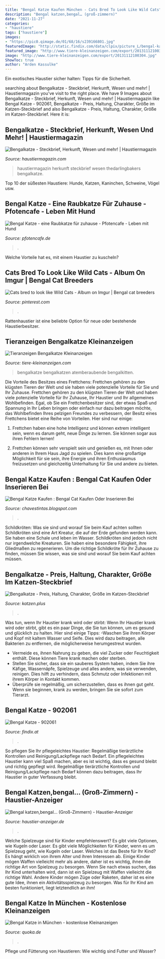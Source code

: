```yaml
---
title: "Bengal Katze Kaufen München - Cats Bred To Look Like Wild Cats"
description: "Bengal katzen,bengal… (groß-zimmern)"
date: "2021-11-27"
categories:
- "haustiere"
tags: ["haustiere"]
images:
- "https://pic0.qimage.de/01/68/16/s239166801.jpg"
featuredImage: "http://static.findix.com/data/clpix/picture_L/bengal-katze-902061-1.jpg"
featured_image: "http://www.tiere-kleinanzeigen.com/export/20131112100304.jpg"
image: "http://www.tiere-kleinanzeigen.com/export/20131112100304.jpg"
ShowToc: true
author: "Arden Kassulke"
---
```



Ein exotisches Haustier sicher halten: Tipps für die Sicherheit.

	

		
searching about Bengalkatze - Steckbrief, Herkunft, Wesen und mehr! | Haustiermagazin you've visit to the right place. We have 9 Images about Bengalkatze - Steckbrief, Herkunft, Wesen und mehr! | Haustiermagazin like Bengal Katze - 902061, Bengalkatze - Preis, Haltung, Charakter, Größe im Katzen-Steckbrief and also Bengalkatze - Preis, Haltung, Charakter, Größe im Katzen-Steckbrief. Here it is:
		
    
## Bengalkatze - Steckbrief, Herkunft, Wesen Und Mehr! | Haustiermagazin

<img loading=lazy src="https://cdn-5ea0cd67f911c8155c50be19.closte.com/wp-content/uploads/bengal-liegend.jpg" onerror="this.onerror=null;this.src='https://tse2.mm.bing.net/th?id=OIP.Drd_nHRLiro9FDPLvVA89gHaE7&amp;pid=15.1';" alt="Bengalkatze - Steckbrief, Herkunft, Wesen und mehr! | Haustiermagazin">

_Source: haustiermagazin.com_

>haustiermagazin herkunft steckbrief wesen thedarlingbakers bengalkatze. 

	

Top 10 der süßesten Haustiere: Hunde, Katzen, Kaninchen, Schweine, Vögel usw.

    
## Bengal Katze - Eine Raubkatze Für Zuhause - Pfotencafe - Leben Mit Hund

<img loading=lazy src="https://pfotencafe.de/wp-content/uploads/2017/10/Bengal-1.jpg" onerror="this.onerror=null;this.src='https://tse3.mm.bing.net/th?id=OIP.oEokSgXbrPj-U4Mmmxzb-wHaE7&amp;pid=15.1';" alt="Bengal Katze - eine Raubkatze für zuhause - Pfotencafe - Leben mit Hund">

_Source: pfotencafe.de_

>. 

	

Welche Vorteile hat es, mit einem Haustier zu kuscheln?

    
## Cats Bred To Look Like Wild Cats - Album On Imgur | Bengal Cat Breeders

<img loading=lazy src="https://i.pinimg.com/originals/a1/7a/71/a17a71eaa09b2f2dfb49e31908ecca9f.jpg" onerror="this.onerror=null;this.src='https://tse1.mm.bing.net/th?id=OIP.6BDUJJY0_i4OmB-0xu9lGAHaE7&amp;pid=15.1';" alt="Cats bred to look like Wild Cats - Album on Imgur | Bengal cat breeders">

_Source: pinterest.com_

>. 

	

Rattenhaustier ist eine beliebte Option für neue oder bestehende Haustierbesitzer.

    
## Tieranzeigen Bengalkatze Kleinanzeigen

<img loading=lazy src="http://www.tiere-kleinanzeigen.com/export/20131112100304.jpg" onerror="this.onerror=null;this.src='https://tse4.mm.bing.net/th?id=OIP.8ySBYiVSfh4zfMxJTSDIVgHaE7&amp;pid=15.1';" alt="Tieranzeigen Bengalkatze Kleinanzeigen">

_Source: tiere-kleinanzeigen.com_

>bengalkatze bengalkatzen atemberaubende bengalkitten. 

	

Die Vorteile des Besitzes eines Frettchens: Frettchen gehören zu den klügsten Tieren der Welt und sie haben viele potenzielle Vorteile für Sie und Ihr Zuhause.
Frettchen gehören zu den klügsten Tieren der Welt und haben viele potenzielle Vorteile für Ihr Zuhause, Ihr Haustier und Ihr allgemeines Wohlbefinden. Egal, ob Sie ein Frettchenbesitzer sind, der etwas Spaß und Spannung in Ihr Leben bringen oder einfach nur dazu beitragen möchte, das Wohlbefinden Ihres pelzigen Freundes zu verbessern, der Besitz eines Frettchens bietet eine Reihe von Vorteilen. Hier sind nur einige:
1) Frettchen haben eine hohe Intelligenz und können extrem intelligent sein, wenn es darum geht, neue Dinge zu lernen. Sie können sogar aus ihren Fehlern lernen!

2) Frettchen können sehr verspielt sein und genießen es, mit Ihnen oder anderen in Ihrem Haus Jagd zu spielen. Dies kann eine großartige Möglichkeit für sie sein, ihre Energie und ihren Enthusiasmus freizusetzen und gleichzeitig Unterhaltung für Sie und andere zu bieten.

    
## Bengal Katze Kaufen : Bengal Cat Kaufen Oder Inserieren Bei

<img loading=lazy src="https://www.tiere-kleinanzeigen.com/export/20110419215615.jpg" onerror="this.onerror=null;this.src='https://tse1.mm.bing.net/th?id=OIP.XlOdUJx2awic-rnyvteD8gHaE8&amp;pid=15.1';" alt="Bengal Katze Kaufen : Bengal Cat Kaufen Oder Inserieren Bei">

_Source: chavestintas.blogspot.com_

>. 

	

Schildkröten: Was sie sind und worauf Sie beim Kauf achten sollten
Schildkröten sind eine Art Kreatur, die auf der Erde gefunden werden kann. Sie haben eine Schale und leben im Wasser. Schildkröten sind jedoch nicht nur irgendwelche Kreaturen. Sie haben eine besondere Fähigkeit, ihre Gliedmaßen zu regenerieren. Um die richtige Schildkröte für Ihr Zuhause zu finden, müssen Sie wissen, was sie sind und worauf Sie beim Kauf achten müssen.

    
## Bengalkatze - Preis, Haltung, Charakter, Größe Im Katzen-Steckbrief

<img loading=lazy src="https://katzen.plus/wp-content/katzen/2019/11/bengalkatze-baby-bs-322881469.jpg" onerror="this.onerror=null;this.src='https://tse3.mm.bing.net/th?id=OIP.IhFS3-ikMpfFJd6T71FbOAHaE8&amp;pid=15.1';" alt="Bengalkatze - Preis, Haltung, Charakter, Größe im Katzen-Steckbrief">

_Source: katzen.plus_

>. 

	

Was tun, wenn Ihr Haustier krank wird oder stirbt:
Wenn Ihr Haustier krank wird oder stirbt, gibt es ein paar Dinge, die Sie tun können, um es gesund und glücklich zu halten. Hier sind einige Tipps:
-Waschen Sie ihren Körper und Kopf mit kaltem Wasser und Seife. Dies wird dazu beitragen, alle Bakterien zu entfernen, die möglicherweise herumgestreut wurden.
- Vermeide es, ihnen Nahrung zu geben, die viel Zucker oder Feuchtigkeit enthält. Diese können Tiere krank machen oder sterben.
- Stellen Sie sicher, dass sie ein sauberes System haben, indem Sie ihre Käfige, Wassernäpfe, Spielzeuge und alles andere, was sie verwenden, reinigen. Dies hilft zu verhindern, dass Schmutz oder Infektionen mit ihrem Körper in Kontakt kommen.
- Überprüfe sie regelmäßig, um sicherzustellen, dass es ihnen gut geht. Wenn sie beginnen, krank zu werden, bringen Sie sie sofort zum Tierarzt.

    
## Bengal Katze - 902061

<img loading=lazy src="http://static.findix.com/data/clpix/picture_L/bengal-katze-902061-1.jpg" onerror="this.onerror=null;this.src='https://tse3.mm.bing.net/th?id=OIP.RQGYcvsCOvq484V8ymCnLgHaE8&amp;pid=15.1';" alt="Bengal Katze - 902061">

_Source: findix.at_

>. 

	

So pflegen Sie Ihr pflegeleichtes Haustier: Regelmäßige tierärztliche Kontrollen und Reinigung/Lackpflege nach Bedarf.
Ein pflegeleichtes Haustier kann viel Spaß machen, aber es ist wichtig, dass es gesund bleibt und richtig gepflegt wird. Regelmäßige tierärztliche Kontrollen und Reinigung/Lackpflege nach Bedarf können dazu beitragen, dass Ihr Haustier in guter Verfassung bleibt.




	
	
    
## Bengal Katzen,bengal… (Groß-Zimmern) - Haustier-Anzeiger

<img loading=lazy src="https://www.deine-tierwelt.de/fotos/120555285_xl.jpg" onerror="this.onerror=null;this.src='https://tse4.mm.bing.net/th?id=OIP.dGalnryKGLnai8pQy1ZLMQHaGB&amp;pid=15.1';" alt="Bengal katzen,bengal… (Groß-Zimmern) - Haustier-Anzeiger">

_Source: haustier-anzeiger.de_

>. 

	

Welche Spielzeuge sind für Kinder empfehlenswert? Es gibt viele Optionen, wie Kugeln oder Laser.
Es gibt viele Möglichkeiten für Kinder, wenn es um Spielzeug geht, wie Kugeln oder Laser. Welches ist das Beste für Ihr Kind? Es hängt wirklich von ihrem Alter und ihren Interessen ab. Einige Kinder mögen Waffen vielleicht mehr als andere, daher ist es wichtig, ihnen die richtige Art von Spielzeug zu besorgen. Wenn Sie nach etwas suchen, das Ihr Kind unterhalten wird, dann ist ein Spielzeug mit Waffen vielleicht die richtige Wahl. Andere Kinder mögen Züge oder Raketen, daher ist es eine gute Idee, ihnen ein Aktivitätsspielzeug zu besorgen. Was für Ihr Kind am besten funktioniert, liegt letztendlich an ihm!

    
## Bengal Katze In München - Kostenlose Kleinanzeigen

<img loading=lazy src="https://pic0.qimage.de/01/68/16/s239166801.jpg" onerror="this.onerror=null;this.src='https://tse2.mm.bing.net/th?id=OIP.6VHONGKngNV0VCJBoJmmFgAAAA&amp;pid=15.1';" alt="Bengal Katze in München - kostenlose Kleinanzeigen">

_Source: quoka.de_

>. 

	

Pflege und Fütterung von Haustieren: Wie wichtig sind Futter und Wasser?

